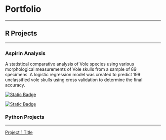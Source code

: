 # Portfolio

---

## R Projects

---

### Aspirin Analysis

A statistical comparative analysis of Vole species using various morphological measurements of Vole skulls from a sample of 89 specimens. A logistic regression model was created to predict 199 unclassified vole skulls using cross validation to determine the final accuracy. 


[![Static Badge](https://img.shields.io/badge/R_Document-grey?logo=r&labelColor=%23276DC3)](R%20Projects/Project_1.Bray.html)

[![Static Badge](https://img.shields.io/badge/Code-grey?logo=GitHub&labelColor=%23181717)](https://github.com/cbrayanalytics/portfolio/blob/main/R%20Projects/Project_1.Bray.Rmd)

### Python Projects
<hr>

[Project 1 Title](http://example.com)

